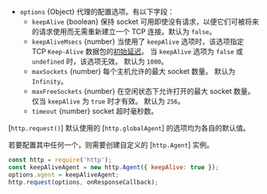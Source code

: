 <!-- YAML
added: v0.3.4
-->

* `options` {Object} 代理的配置选项。有以下字段：
  * `keepAlive` {boolean} 保持 socket 可用即使没有请求，以便它们可被将来的请求使用而无需重新建立一个 TCP 连接。默认为 `false`。
  * `keepAliveMsecs` {number} 当使用了 `keepAlive` 选项时，该选项指定 TCP `Keep-Alive` 数据包的[初始延迟](net.html#net_socket_setkeepalive_enable_initialdelay)。
    当 `keepAlive` 选项为 `false` 或 `undefined` 时，该选项无效。
    默认为 `1000`。
  * `maxSockets` {number} 每个主机允许的最大 socket 数量。
    默认为 `Infinity`。
  * `maxFreeSockets` {number} 在空闲状态下允许打开的最大 socket 数量。
    仅当 `keepAlive` 为 `true` 时才有效。
    默认为 `256`。
  * `timeout` {number} socket 超时毫秒数。
  
[`http.request()`] 默认使用的 [`http.globalAgent`] 的选项均为各自的默认值。

若要配置其中任何一个，则需要创建自定义的 [`http.Agent`] 实例。

```js
const http = require('http');
const keepAliveAgent = new http.Agent({ keepAlive: true });
options.agent = keepAliveAgent;
http.request(options, onResponseCallback);
```


